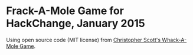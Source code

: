 Frack-A-Mole Game for HackChange, January 2015
==============================================

Using open source code (MIT license) from [Christopher Scott's Whack-A-Mole Game](https://github.com/christopherscott/whackamole).

